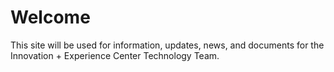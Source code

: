 # Welcome
This site will be used for information, updates, news, and documents for the Innovation + Experience Center Technology Team.